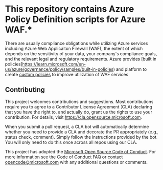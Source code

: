 # This repository contains Azure Policy Definition scripts for Azure WAF.*  

There are usually compliance obligations while utilizing Azure services including Azure Web Applicaiton Firewall (WAF), the extent of which depends on the sensitivity of your data, your company's compliance goals, and the relevant legal and regulatory requirements. Azure provides [built in policies]https://learn.microsoft.com/en-us/azure/governance/policy/samples/built-in-policies) and platform to create [custom policies](https://learn.microsoft.com/en-us/azure/governance/policy/tutorials/create-custom-policy-definition) to improve utilization of WAF services


## Contributing

This project welcomes contributions and suggestions.  Most contributions require you to agree to a
Contributor License Agreement (CLA) declaring that you have the right to, and actually do, grant us
the rights to use your contribution. For details, visit https://cla.opensource.microsoft.com.

When you submit a pull request, a CLA bot will automatically determine whether you need to provide
a CLA and decorate the PR appropriately (e.g., status check, comment). Simply follow the instructions
provided by the bot. You will only need to do this once across all repos using our CLA.

This project has adopted the [Microsoft Open Source Code of Conduct](https://opensource.microsoft.com/codeofconduct/).
For more information see the [Code of Conduct FAQ](https://opensource.microsoft.com/codeofconduct/faq/) or
contact [opencode@microsoft.com](mailto:opencode@microsoft.com) with any additional questions or comments.
